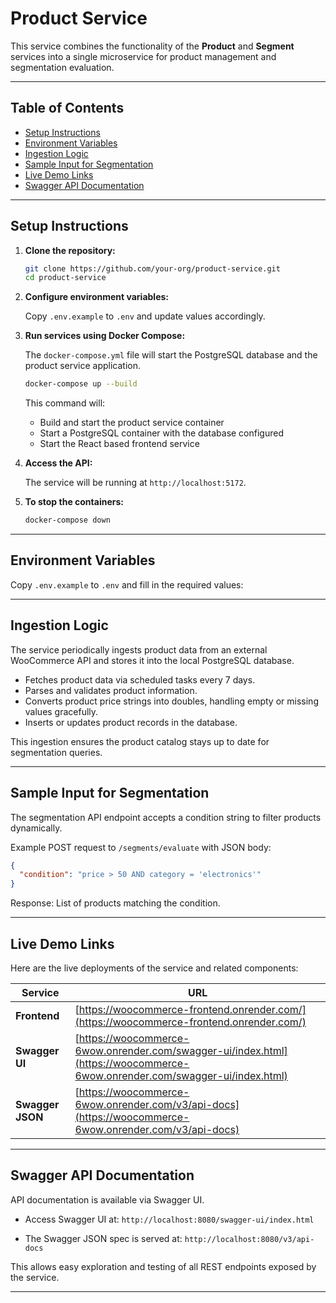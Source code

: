 # Product Service

This service combines the functionality of the **Product** and **Segment** services into a single microservice for product management and segmentation evaluation.

---

## Table of Contents

- [Setup Instructions](#setup-instructions)  
- [Environment Variables](#environment-variables)  
- [Ingestion Logic](#ingestion-logic)  
- [Sample Input for Segmentation](#sample-input-for-segmentation)  
- [Live Demo Links](#live-demo-links)
- [Swagger API Documentation](#swagger-api-documentation)

---

## Setup Instructions

1. **Clone the repository:**

   ```bash
   git clone https://github.com/your-org/product-service.git
   cd product-service
   ```

2. **Configure environment variables:**

   Copy `.env.example` to `.env` and update values accordingly.

3. **Run services using Docker Compose:**

   The `docker-compose.yml` file will start the PostgreSQL database and the product service application.

   ```bash
   docker-compose up --build
   ```

   This command will:

   * Build and start the product service container
   * Start a PostgreSQL container with the database configured
   * Start the React based frontend service

4. **Access the API:**

   The service will be running at `http://localhost:5172`.

5. **To stop the containers:**

   ```bash
   docker-compose down
   ```
---

## Environment Variables

Copy `.env.example` to `.env` and fill in the required values:

---

## Ingestion Logic

The service periodically ingests product data from an external WooCommerce API and stores it into the local PostgreSQL database.

* Fetches product data via scheduled tasks every 7 days.
* Parses and validates product information.
* Converts product price strings into doubles, handling empty or missing values gracefully.
* Inserts or updates product records in the database.

This ingestion ensures the product catalog stays up to date for segmentation queries.

---

## Sample Input for Segmentation

The segmentation API endpoint accepts a condition string to filter products dynamically.

Example POST request to `/segments/evaluate` with JSON body:

```json
{
  "condition": "price > 50 AND category = 'electronics'"
}
```

Response: List of products matching the condition.

---

## Live Demo Links

Here are the live deployments of the service and related components:

| Service                 | URL                                                                                                                                |
| ----------------------- | ---------------------------------------------------------------------------------------------------------------------------------- |
| **Frontend**            | [https://woocommerce-frontend.onrender.com/](https://woocommerce-frontend.onrender.com/)                                                   |                                            |
| **Swagger UI**          | [https://woocommerce-6wow.onrender.com/swagger-ui/index.html](https://woocommerce-6wow.onrender.com/swagger-ui/index.html) |
| **Swagger JSON**        | [https://woocommerce-6wow.onrender.com/v3/api-docs](https://woocommerce-6wow.onrender.com/v3/api-docs)                     |

---

## Swagger API Documentation

API documentation is available via Swagger UI.

* Access Swagger UI at:
  `http://localhost:8080/swagger-ui/index.html`

* The Swagger JSON spec is served at:
  `http://localhost:8080/v3/api-docs`

This allows easy exploration and testing of all REST endpoints exposed by the service.

---
